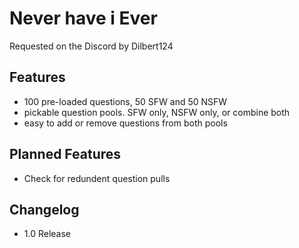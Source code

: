 # Never have i Ever
Requested on the Discord by Dilbert124

## Features
- 100 pre-loaded questions, 50 SFW and 50 NSFW
- pickable question pools. SFW only, NSFW only, or combine both
- easy to add or remove questions from both pools

## Planned Features
- Check for redundent question pulls

## Changelog
- 1.0 Release
